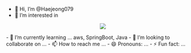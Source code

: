- 👋 Hi, I’m @Haejeong079
- 👀 I’m interested in <p align="center">
  <a href="https://skillicons.dev">
    <img src="https://skillicons.dev/icons?i=git,aws,docker,Java,spring" />
  </a>
</p>
- 🌱 I’m currently learning ... aws, SpringBoot, Java
- 💞️ I’m looking to collaborate on ...
- 📫 How to reach me ...
- 😄 Pronouns: ...
- ⚡ Fun fact: ...

<!---
Haejeong079/Haejeong079 is a ✨ special ✨ repository because its `README.md` (this file) appears on your GitHub profile.
You can click the Preview link to take a look at your changes.
--->


